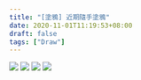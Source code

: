 ```yaml
---
title: "[塗鴉] 近期隨手塗鴉"
date: 2020-11-01T11:19:53+08:00
draft: false
tags: ["Draw"]
---
```


![](https://thect/static/IMG_20201015_125412_204.jpg)
![](https://static/IMG_20201016_125559_755.jpg)
![](https://static/IMG_20201021_110039_183.jpg)
![](https://static/IMG_20201021_112159_027.jpg)
